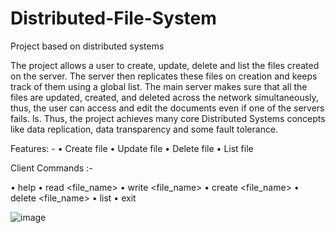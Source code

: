 # Distributed-File-System
Project based on distributed systems

The project allows a user to create, update, delete and list the files created on the server. The server then replicates these files on creation and keeps track of them using a global list. The main server makes sure that all the files are updated, created, and deleted across the network simultaneously, thus, the user can access and edit the documents even if one of the servers fails. ls. Thus, the project achieves many core Distributed Systems concepts like data replication, data transparency and some fault tolerance.

Features: -
•	Create file
•	Update file
•	Delete file
•	List file

Client Commands :- 

•	help
•	read <file_name> 
•	write <file_name> 
•	create <file_name> 
•	delete <file_name>
•	 list 
•	exit

![image](https://github.com/MitulAgarwal/Distributed-File-System/assets/95917492/9aa1de64-8d95-4211-8a0a-4933150444b2)


